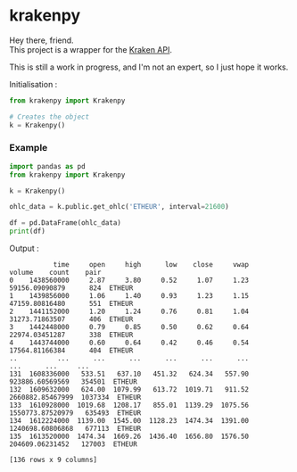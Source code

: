 # krakenpy

Hey there, friend.<br>
This project is a wrapper for the [Kraken API](https://www.kraken.com/features/api).

This is still a work in progress, and I'm not an expert, so I just hope it works.

Initialisation :
```py
from krakenpy import Krakenpy

# Creates the object
k = Krakenpy()
```

### Example

```py
import pandas as pd
from krakenpy import Krakenpy

k = Krakenpy()

ohlc_data = k.public.get_ohlc('ETHEUR', interval=21600)

df = pd.DataFrame(ohlc_data)
print(df)
```

Output :

```
           time     open     high      low    close     vwap            volume    count    pair
0    1438560000     2.87     3.80     0.52     1.07     1.23    59156.09090879      824  ETHEUR
1    1439856000     1.06     1.40     0.93     1.23     1.15    47159.80816480      551  ETHEUR
2    1441152000     1.20     1.24     0.76     0.81     1.04    31273.71863507      406  ETHEUR
3    1442448000     0.79     0.85     0.50     0.62     0.64    22974.03451287      338  ETHEUR
4    1443744000     0.60     0.64     0.42     0.46     0.54    17564.81166384      404  ETHEUR
..          ...      ...      ...      ...      ...      ...               ...      ...     ...
131  1608336000   533.51   637.10   451.32   624.34   557.90   923886.60569569   354501  ETHEUR
132  1609632000   624.00  1079.99   613.72  1019.71   911.52  2660882.85467999  1037334  ETHEUR
133  1610928000  1019.68  1208.17   855.01  1139.29  1075.56  1550773.87520979   635493  ETHEUR
134  1612224000  1139.00  1545.00  1128.23  1474.34  1391.00  1240698.60806868   677113  ETHEUR
135  1613520000  1474.34  1669.26  1436.40  1656.80  1576.50   204609.06231452   127003  ETHEUR

[136 rows x 9 columns]
```
